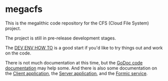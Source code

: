 # megacfs

This is the megalithic code repository for the CFS (Cloud File System) project.

The project is still in pre-release development stages.

The [DEV ENV HOW TO](https://github.com/gholt/megacfs/blob/master/DEVENVHOWTO.md) is a good start if you'd like to try things out and work on the code.

There is not much documentation at this time, but the [GoDoc code documentation](https://godoc.org/github.com/getcfs/megacfs) may help some. And there is also some documentation on the [Client application](https://github.com/gholt/megacfs/blob/master/cfs/README.md), the [Server application](https://github.com/gholt/megacfs/blob/master/cfsd/README.md), and the [Formic service](https://github.com/gholt/megacfs/blob/master/formic/server/README.md).
